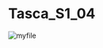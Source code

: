 # Tasca_S1_04
![myfile](https://www.reactiongifs.us/wp-content/uploads/2013/10/nuh_uh_conan_obrien.gif)
